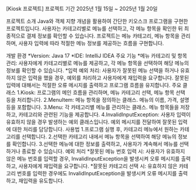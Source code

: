 [Kiosk 프로젝트]
프로젝트 기간
2025년 1월 15일 ~ 2025년 1월 20일

프로젝트 소개
Java와 객체 지향 개념을 활용하여 간단한 키오스크 프로그램을 구현한 프로젝트입니다. 사용자는 카테고리별로 메뉴를 선택하고, 각 메뉴 항목을 확인한 뒤 최종적으로 결제 정보를 확인할 수 있습니다. 프로젝트는 메뉴 카테고리, 메뉴 항목을 관리하며, 사용자 입력에 따라 적절한 메뉴 정보를 제공하는 흐름을 구현합니다.

개발 환경
*Version: Java 17
*IDE: IntelliJ IDEA
주요 기능
*메뉴 카테고리 및 항목 관리: 사용자에게 카테고리별로 메뉴를 제공하고, 각 메뉴 항목을 선택하여 해당 메뉴의 정보를 확인할 수 있습니다.
*입력 예외 처리: 사용자가 잘못된 메뉴 선택을 하거나 유효하지 않은 입력을 했을 경우, 예외를 처리하고 사용자에게 재입력을 요구합니다. 잘못된 입력에 대해서는 적절한 오류 메시지를 출력하고 프로그램 흐름을 유지합니다.
주요 클래스
1.Kiosk: 프로그램의 메인 흐름을 관리하며, 메뉴 카테고리 선택, 메뉴 항목 선택 등을 처리합니다.
2.MenuItem: 메뉴 항목을 정의하는 클래스. 메뉴의 이름, 가격, 설명 등을 포함합니다.
3.Menu: 각 카테고리별 메뉴를 관리하는 클래스. 메뉴 항목들을 저장하고, 카테고리와 관련된 기능을 제공합니다.
4.InvalidInputException: 사용자 입력이 유효하지 않을 경우 발생하는 예외 클래스입니다. 예외 메시지를 전달하여 잘못된 입력에 대한 처리를 담당합니다.
사용법
1.프로그램 실행 후, 카테고리 메뉴에서 원하는 카테고리를 선택합니다.
2.선택한 카테고리 내에서 메뉴 항목을 선택하여 해당 메뉴의 정보를 확인합니다.
3.선택한 메뉴에 대한 정보를 출력하고, 사용자가 계속해서 메뉴를 선택하거나 종료할 수 있습니다.
예외 처리
*잘못된 메뉴 번호 입력 시: 사용자가 유효하지 않은 메뉴 번호를 입력할 경우, InvalidInputException을 발생시켜 오류 메시지를 출력하고, 사용자에게 재입력을 요구합니다.
*잘못된 카테고리 선택 시: 유효하지 않은 카테고리 번호를 입력한 경우에도 InvalidInputException을 발생시켜 오류 메시지를 출력하고, 재입력을 유도합니다.